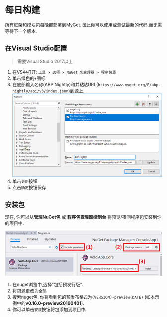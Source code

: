 # 每日构建

所有框架和模块包每晚都部署到MyGet. 因此你可以使用或测试最新的代码,而无需等待下一个版本.

## 在Visual Studio配置

> 需要Visual Studio 2017以上

1. 在VS中打开: `工具 > 选项 > NuGet 包管理器 > 程序包源`
2. 单击绿色的`+`图标
3. 在底部输入名称(ABP Nightly)和并粘贴URL(`https://www.myget.org/F/abp-nightly/api/v3/index.json`)到源上.
   ![night-build-add-nuget-source](images/night-build-add-nuget-source.png)
3. 单击`更新`按钮
4. 点击`确定`按钮保存

## 安装包

现在, 你可以从**管理NuGet包** 或 **程序包管理器控制台** 将预览/夜间程序包安装到你的项目中.

![night-build-add-nuget-package](images/night-build-add-nuget-package.png)

1. 在nuget浏览中,选择"包括预发行版".
2. 将包源更改为`全部`.
3. 搜索nuget包. 你将看到包的预发布格式为`(VERSION)-preview(DATE)` (如本示例中的**v0.16.0-preview20190401**).
4. 你可以单击`安装`按钮将包添加到项目中.
